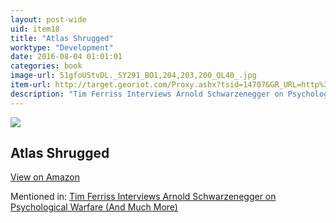 ```yaml
---
layout: post-wide
uid: item18
title: "Atlas Shrugged"
worktype: "Development"
date: 2016-08-04 01:01:01
categories: book
image-url: 51gfoUStvDL._SY291_BO1,204,203,200_QL40_.jpg
item-url: http://target.georiot.com/Proxy.ashx?tsid=14707&GR_URL=http%3A%2F%2Fwww.amazon.com%2FAtlas-Shrugged-Ayn-Rand%2Fdp%2F0451191145
description: "Tim Ferriss Interviews Arnold Schwarzenegger on Psychological Warfare (And Much More)"
---
```

<a href="http://target.georiot.com/Proxy.ashx?tsid=14707&GR_URL=http%3A%2F%2Fwww.amazon.com%2FAtlas-Shrugged-Ayn-Rand%2Fdp%2F0451191145" target="blank"><img src="../../../../img/thumbs/51gfoUStvDL._SY291_BO1,204,203,200_QL40_.jpg" class="prod-img"></a>
<h2>Atlas Shrugged</h2>
<p><a class="btn btn-primary" href="http://target.georiot.com/Proxy.ashx?tsid=14707&GR_URL=http%3A%2F%2Fwww.amazon.com%2FAtlas-Shrugged-Ayn-Rand%2Fdp%2F0451191145" target="blank">View on Amazon</a><p>
<p>Mentioned in: <a href="http://fourhourworkweek.com/2015/02/02/arnold-schwarzenegger/" target="blank">Tim Ferriss Interviews Arnold Schwarzenegger on Psychological Warfare (And Much More)</a></p>
